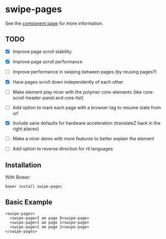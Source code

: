 swipe-pages
================

See the [component page](http://TheSeamau5.github.io/swipe-pages) for more information.


## TODO

- [x] Improve page scroll stability
- [x] Improve page scroll performance
- [ ] Improve performance in swiping between pages (by reusing pages?)
- [x] Have pages scroll down independently of each other
- [ ] Make element play nicer with the polymer core-elements (like core-scroll-header-panel and core-list)
- [ ] Add option to mark each page with a browser tag to resume state from url
- [x] Include sane defaults for hardware acceleration (translateZ hack in the right places)
- [ ] Make a nicer demo with more features to better explain the element
- [ ] Add option to reverse direction for rtl languages


## Installation
With Bower:

    bower install swipe-pages

## Basic Example

    <swipe-pages>
      <swipe-page>I am page 0<swipe-page>
      <swipe-page>I am page 1<swipe-page>
      <swipe-page>I am page 2<swipe-page>
    </swipe-pages>

    
